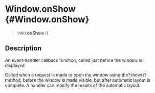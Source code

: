 Window.onShow {#Window.onShow}
=============

> void **onShow** ()

Description
-----------

An event-handler callback function, called just before the window is
displayed

Called when a request is made to open the window using
the?show()?method, before the window is made visible, but after
automatic layout is complete. A handler can modify the results of the
automatic layout.
